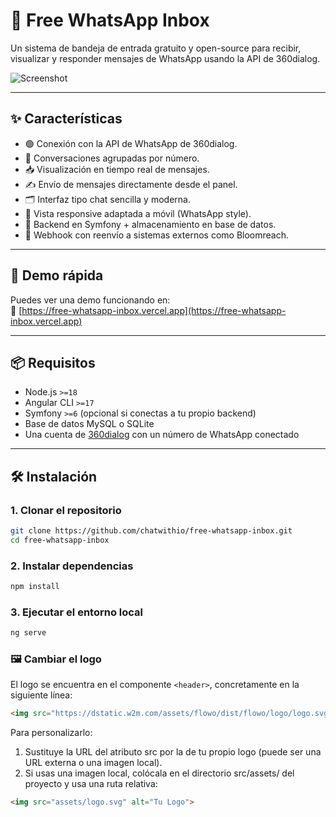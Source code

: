 # 📨 Free WhatsApp Inbox

Un sistema de bandeja de entrada gratuito y open-source para recibir, visualizar y responder mensajes de WhatsApp usando la API de 360dialog.

![Screenshot](https://raw.githubusercontent.com/chatwithio/free-whatsapp-inbox/main/public/demo.png) <!-- Actualiza con una imagen real si tienes -->

---

## ✨ Características

- 🟢 Conexión con la API de WhatsApp de 360dialog.
- 🧵 Conversaciones agrupadas por número.
- 📥 Visualización en tiempo real de mensajes.
- ✍️ Envío de mensajes directamente desde el panel.
- 🗂 Interfaz tipo chat sencilla y moderna.
- 📱 Vista responsive adaptada a móvil (WhatsApp style).
- 🔌 Backend en Symfony + almacenamiento en base de datos.
- 🔁 Webhook con reenvío a sistemas externos como Bloomreach.

---

## 🚀 Demo rápida

Puedes ver una demo funcionando en:  
🔗 [https://free-whatsapp-inbox.vercel.app](https://free-whatsapp-inbox.vercel.app)

---

## 📦 Requisitos

- Node.js `>=18`
- Angular CLI `>=17`
- Symfony `>=6` (opcional si conectas a tu propio backend)
- Base de datos MySQL o SQLite
- Una cuenta de [360dialog](https://www.360dialog.com/) con un número de WhatsApp conectado

---

## 🛠 Instalación

### 1. Clonar el repositorio

```bash
git clone https://github.com/chatwithio/free-whatsapp-inbox.git
cd free-whatsapp-inbox
```

### 2. Instalar dependencias

```bash
npm install
```

### 3. Ejecutar el entorno local

```bash
ng serve
```

### 🖼 Cambiar el logo

El logo se encuentra en el componente `<header>`, concretamente en la siguiente línea:

```html
<img src="https://dstatic.w2m.com/assets/flowo/dist/flowo/logo/logo.svg" alt="Logo Flowo">
```

Para personalizarlo:

1. Sustituye la URL del atributo src por la de tu propio logo (puede ser una URL externa o una imagen local).
2. Si usas una imagen local, colócala en el directorio src/assets/ del proyecto y usa una ruta relativa: 

```html
<img src="assets/logo.svg" alt="Tu Logo">
```



